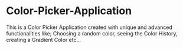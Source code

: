 # Color-Picker-Application
This is a Color Picker Application created with unique and advanced functionalities like; Choosing a random color, seeing the Color History, creating a Gradient Color etc...

